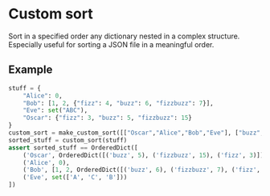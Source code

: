 # Custom sort

Sort in a specified order any dictionary nested in a complex structure.
Especially useful for sorting a JSON file in a meaningful order.


## Example

```python
stuff = {
    "Alice": 0,
    "Bob": [1, 2, {"fizz": 4, "buzz": 6, "fizzbuzz": 7}],
    "Eve": set("ABC"),
    "Oscar": {"fizz": 3, "buzz": 5, "fizzbuzz": 15}
}
custom_sort = make_custom_sort([["Oscar","Alice","Bob","Eve"], ["buzz","fizzbuzz","fizz"]])
sorted_stuff = custom_sort(stuff)
assert sorted_stuff == OrderedDict([
    ('Oscar', OrderedDict([('buzz', 5), ('fizzbuzz', 15), ('fizz', 3)])),
    ('Alice', 0),
    ('Bob', [1, 2, OrderedDict([('buzz', 6), ('fizzbuzz', 7), ('fizz', 4)])]),
    ('Eve', set(['A', 'C', 'B']))
])
```
